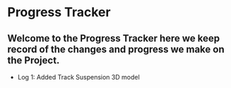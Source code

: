 # Progress Tracker

## Welcome to the Progress Tracker here we keep record of the changes and progress we make on the  Project.


- Log 1: Added Track Suspension 3D model